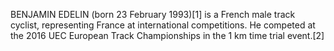 BENJAMIN EDELIN (born 23 February 1993)[1] is a French male track cyclist, representing France at international competitions. He competed at the 2016 UEC European Track Championships in the 1 km time trial event.[2]
